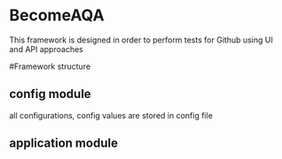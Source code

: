 # BecomeAQA
This  framework is designed in order to perform tests for Github using UI and API approaches


#Framework structure
## config module
all configurations, config values are stored in config file

## application module

